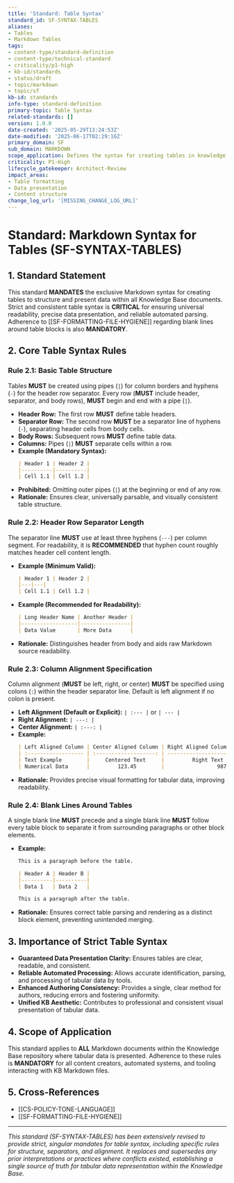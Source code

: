 ```yaml
---
title: 'Standard: Table Syntax'
standard_id: SF-SYNTAX-TABLES
aliases:
- Tables
- Markdown Tables
tags:
- content-type/standard-definition
- content-type/technical-standard
- criticality/p1-high
- kb-id/standards
- status/draft
- topic/markdown
- topic/sf
kb-id: standards
info-type: standard-definition
primary-topic: Table Syntax
related-standards: []
version: 1.0.0
date-created: '2025-05-29T13:24:53Z'
date-modified: '2025-06-17T02:29:16Z'
primary_domain: SF
sub_domain: MARKDOWN
scope_application: Defines the syntax for creating tables in knowledge base documents.
criticality: P1-High
lifecycle_gatekeeper: Architect-Review
impact_areas:
- Table formatting
- Data presentation
- Content structure
change_log_url: '[MISSING_CHANGE_LOG_URL]'
---
```

# Standard: Markdown Syntax for Tables (SF-SYNTAX-TABLES)

## 1. Standard Statement

This standard **MANDATES** the exclusive Markdown syntax for creating tables to structure and present data within all Knowledge Base documents. Strict and consistent table syntax is **CRITICAL** for ensuring universal readability, precise data presentation, and reliable automated parsing. Adherence to [[SF-FORMATTING-FILE-HYGIENE]] regarding blank lines around table blocks is also **MANDATORY**.

## 2. Core Table Syntax Rules

### Rule 2.1: Basic Table Structure
Tables **MUST** be created using pipes (`|`) for column borders and hyphens (`-`) for the header row separator. Every row (**MUST** include header, separator, and body rows), **MUST** begin and end with a pipe (`|`).
*   **Header Row:** The first row **MUST** define table headers.
*   **Separator Row:** The second row **MUST** be a separator line of hyphens (`-`), separating header cells from body cells.
*   **Body Rows:** Subsequent rows **MUST** define table data.
*   **Columns:** Pipes (`|`) **MUST** separate cells within a row.
*   **Example (Mandatory Syntax):**
    ```markdown
    | Header 1 | Header 2 |
    |----------|----------|
    | Cell 1.1 | Cell 1.2 |
    ```
*   **Prohibited:** Omitting outer pipes (`|`) at the beginning or end of any row.
*   **Rationale:** Ensures clear, universally parsable, and visually consistent table structure.

### Rule 2.2: Header Row Separator Length
The separator line **MUST** use at least three hyphens (`---`) per column segment. For readability, it is **RECOMMENDED** that hyphen count roughly matches header cell content length.
*   **Example (Minimum Valid):**
    ```markdown
    | Header 1 | Header 2 |
    |---|---|
    | Cell 1.1 | Cell 1.2 |
    ```
*   **Example (Recommended for Readability):**
    ```markdown
    | Long Header Name | Another Header |
    |------------------|----------------|
    | Data Value       | More Data      |
    ```
*   **Rationale:** Distinguishes header from body and aids raw Markdown source readability.

### Rule 2.3: Column Alignment Specification
Column alignment (**MUST** be left, right, or center) **MUST** be specified using colons (`:`) within the header separator line. Default is left alignment if no colon is present.
*   **Left Alignment (Default or Explicit):** `| :--- |` or `| --- |`
*   **Right Alignment:** `| ---: |`
*   **Center Alignment:** `| :---: |`
*   **Example:**
    ```markdown
    | Left Aligned Column | Center Aligned Column | Right Aligned Column |
    | :------------------ | :-------------------: | -------------------: |
    | Text Example        |     Centered Text     |         Right Text   |
    | Numerical Data      |         123.45        |                 987  |
    ```
*   **Rationale:** Provides precise visual formatting for tabular data, improving readability.

### Rule 2.4: Blank Lines Around Tables
A single blank line **MUST** precede and a single blank line **MUST** follow every table block to separate it from surrounding paragraphs or other block elements.
*   **Example:**
    ```markdown
    This is a paragraph before the table.

    | Header A | Header B |
    |----------|----------|
    | Data 1   | Data 2   |

    This is a paragraph after the table.
    ```
*   **Rationale:** Ensures correct table parsing and rendering as a distinct block element, preventing unintended merging.

## 3. Importance of Strict Table Syntax

*   **Guaranteed Data Presentation Clarity:** Ensures tables are clear, readable, and consistent.
*   **Reliable Automated Processing:** Allows accurate identification, parsing, and processing of tabular data by tools.
*   **Enhanced Authoring Consistency:** Provides a single, clear method for authors, reducing errors and fostering uniformity.
*   **Unified KB Aesthetic:** Contributes to professional and consistent visual presentation of tabular data.

## 4. Scope of Application

This standard applies to **ALL** Markdown documents within the Knowledge Base repository where tabular data is presented. Adherence to these rules is **MANDATORY** for all content creators, automated systems, and tooling interacting with KB Markdown files.

## 5. Cross-References
*   [[CS-POLICY-TONE-LANGUAGE]]
*   [[SF-FORMATTING-FILE-HYGIENE]]

---
*This standard (SF-SYNTAX-TABLES) has been extensively revised to provide strict, singular mandates for table syntax, including specific rules for structure, separators, and alignment. It replaces and supersedes any prior interpretations or practices where conflicts existed, establishing a single source of truth for tabular data representation within the Knowledge Base.*

